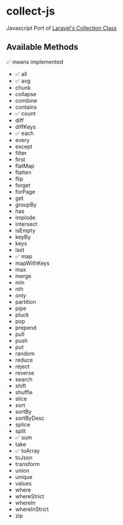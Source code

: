 # collect-js
Javascript Port of [Laravel's Collection Class](https://github.com/laravel/framework/blob/5.4/src/Illuminate/Support/Collection.php)

## Available Methods

:white_check_mark: means implemented

- :white_check_mark: all
- :white_check_mark: avg
- chunk
- collapse
- combine
- contains
- :white_check_mark: count
- diff
- diffKeys
- :white_check_mark: each
- every
- except
- filter
- first
- flatMap
- flatten
- flip
- forget
- forPage
- get
- groupBy
- has
- implode
- intersect
- isEmpty
- keyBy
- keys
- last
- :white_check_mark: map
- mapWithKeys
- max
- merge
- min
- nth
- only
- partition
- pipe
- pluck
- pop
- prepend
- pull
- push
- put
- random
- reduce
- reject
- reverse
- search
- shift
- shuffle
- slice
- sort
- sortBy
- sortByDesc
- splice
- split
- :white_check_mark: sum
- take
- :white_check_mark: toArray
- toJson
- transform
- union
- unique
- values
- where
- whereStrict
- whereIn
- whereInStrict
- zip

